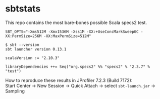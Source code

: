 sbtstats
========

This repo contains the most bare-bones possible Scala specs2 test. 

`SBT_OPTS="-Xms512M -Xmx1536M -Xss1M -XX:+UseConcMarkSweepGC -XX:PermSize=256M -XX:MaxPermSize=512M"`

```
$ sbt --version
sbt launcher version 0.13.1
```

`scalaVersion := "2.10.3"`

`libraryDependencies ++= Seq("org.specs2" %% "specs2" % "2.3.7" % "test")`

How to reproduce these results in JProfiler 7.2.3 (Build 7172):  
Start Center -> New Session -> Quick Attach -> select `sbt-launch.jar` -> Sampling
